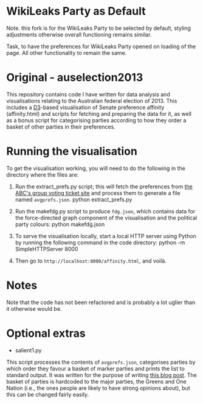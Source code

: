 WikiLeaks Party as Default
==========================

Note. this fork is for the WikiLeaks Party to be selected by default, styling adjustments otherwise overall functioning remains similar.

Task, to have the preferences for WikiLeaks Party opened on loading of the page. All other functionality to remain the same.



Original - auselection2013 
==========================

This repository contains code I have written for data analysis and visualisations relating to the Australian federal election of 2013. This includes a [D3](http://d3js.org)-based visualisation of Senate preference affinity (affinity.html) and scripts for fetching and preparing the data for it, as well as a bonus script for categorising parties according to how they order a basket of other parties in their preferences.


Running the visualisation
=========================

To get the visualisation working, you will need to do the following in the directory where the files are:

1)  Run the extract_prefs.py script; this will fetch the preferences from [the ABC's group voting ticket site](http://www.abc.net.au/news/federal-election-2013/guide/gtv/) and process them to generate a file named `avgprefs.json`.
    python extract_prefs.py

2) Run the makefdg.py script to produce `fdg.json`, which contains data for the force-directed graph component of the visualisation and the political party colours:
    python makefdg.json

3) To serve the visualisation locally, start a local HTTP server using Python by running the following command in the code directory:
    python -m SimpleHTTPServer 8000

4) Then go to `http://localhost:8000/affinity.html`, and voilà.

Notes
=====

Note that the code has not been refactored and is probably a lot uglier than it otherwise would be.

Optional extras
===============

- salient1.py

This script processes the contents of `avgprefs.json`, categorises parties by which order they favour a basket of marker parties and prints the list to standard output. It was written for the purpose of writing [this blog post](http://dev.null.org/blog/item/201308240207_australian_election_). The basket of parties is hardcoded to the major parties, the Greens and One Nation (i.e., the ones people are likely to have strong opinions about), but this can be changed fairly easily.
